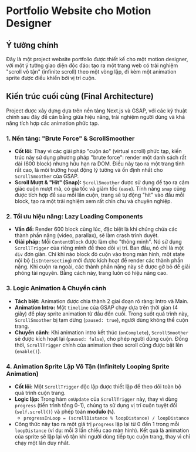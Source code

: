 # Portfolio Website cho Motion Designer

## Ý tưởng chính

Đây là một project website portfolio được thiết kế cho một motion designer, với một ý tưởng giao diện độc đáo: tạo ra một trang web có trải nghiệm "scroll vô tận" (infinite scroll) theo một vòng lặp, đi kèm một animation sprite được điều khiển bởi vị trí cuộn.

## Kiến trúc cuối cùng (Final Architecture)

Project được xây dựng dựa trên nền tảng Next.js và GSAP, với các kỹ thuật chính sau đây để cân bằng giữa hiệu năng, trải nghiệm người dùng và khả năng tích hợp các animation phức tạp.

### 1. Nền tảng: "Brute Force" & ScrollSmoother

-   **Cốt lõi:** Thay vì các giải pháp "cuộn ảo" (virtual scroll) phức tạp, kiến trúc này sử dụng phương pháp "brute force": render một danh sách rất dài (600 block) nhưng hữu hạn ra DOM. Điều này tạo ra một trang tĩnh rất cao, là môi trường hoạt động lý tưởng và ổn định nhất cho `ScrollSmoother` của GSAP.
-   **Scroll Mượt & "Hít" (Snap):** `ScrollSmoother` được sử dụng để tạo ra cảm giác cuộn mượt mà, có gia tốc và giảm tốc (`ease`). Tính năng `snap` cũng được tích hợp để sau mỗi lần cuộn, trang sẽ tự động "hít" vào đầu mỗi block, tạo ra một trải nghiệm xem rất chỉn chu và chuyên nghiệp.

### 2. Tối ưu hiệu năng: Lazy Loading Components

-   **Vấn đề:** Render 600 block cùng lúc, đặc biệt là khi chúng chứa các thành phần nặng (video, parallax), sẽ làm crash trình duyệt.
-   **Giải pháp:** Mỗi `ContentBlock` được làm cho "thông minh". Nó sử dụng `ScrollTrigger` của riêng mình để theo dõi vị trí. Ban đầu, nó chỉ là một `div` đơn giản. Chỉ khi nào block đó cuộn vào trong màn hình, một state nội bộ (`isIntersecting`) mới được kích hoạt để render các thành phần nặng. Khi cuộn ra ngoài, các thành phần nặng này sẽ được gỡ bỏ để giải phóng tài nguyên. Bằng cách này, trang luôn có hiệu năng cao.

### 3. Logic Animation & Chuyển cảnh

-   **Tách biệt:** Animation được chia thành 2 giai đoạn rõ ràng: Intro và Main.
-   **Animation Intro:** Một `timeline` của GSAP chạy dựa trên thời gian (4 giây) để play sprite animation từ đầu đến cuối. Trong suốt quá trình này, `ScrollSmoother` bị tạm dừng (`paused: true`), người dùng không thể cuộn trang.
-   **Chuyển cảnh:** Khi animation intro kết thúc (`onComplete`), `ScrollSmoother` sẽ được kích hoạt lại (`paused: false`), cho phép người dùng cuộn. Đồng thời, `ScrollTrigger` chính của animation theo scroll cũng được bật lên (`enable()`).

### 4. Animation Sprite Lặp Vô Tận (Infinitely Looping Sprite Animation)

-   **Cốt lõi:** Một `ScrollTrigger` độc lập được thiết lập để theo dõi toàn bộ quá trình cuộn trang.
-   **Logic lặp:** Trong hàm `onUpdate` của `ScrollTrigger` này, thay vì dùng `progress` (tiến trình tổng 0-1), chúng ta sử dụng vị trí cuộn tuyệt đối (`self.scroll()`) và phép toán **modulo (`%`)**.
    -   `progressInLoop = (scrollDistance % loopDistance) / loopDistance`
-   Công thức này tạo ra một giá trị `progress` lặp lại từ 0 đến 1 trong mỗi `loopDistance` (ví dụ: mỗi 3 lần chiều cao màn hình). Kết quả là animation của sprite sẽ lặp lại vô tận khi người dùng tiếp tục cuộn trang, thay vì chỉ chạy một lần duy nhất.
